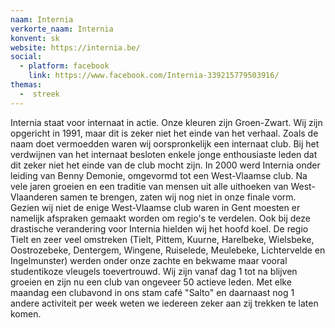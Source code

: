 ```yaml
---
naam: Internia
verkorte_naam: Internia
konvent: sk
website: https://internia.be/
social: 
  - platform: facebook
    link: https://www.facebook.com/Internia-339215779503916/
themas:
  -  streek
---
```

Internia staat voor internaat in actie. Onze kleuren zijn Groen-Zwart. Wij zijn opgericht in 1991, maar dit is zeker niet het einde van het verhaal. Zoals de naam doet vermoedden waren wij oorspronkelijk een internaat club. Bij het verdwijnen van het internaat besloten enkele jonge enthousiaste leden dat dit zeker niet het einde van de club mocht zijn. In 2000 werd Internia onder leiding van Benny Demonie, omgevormd tot een West-Vlaamse club. Na vele jaren groeien en een traditie van mensen uit alle uithoeken van West-Vlaanderen samen te brengen, zaten wij nog niet in onze finale vorm. Gezien wij niet de enige West-Vlaamse club waren in Gent moesten er namelijk afspraken gemaakt worden om regio's te verdelen. Ook bij deze drastische verandering voor Internia hielden wij het hoofd koel. De regio Tielt en zeer veel omstreken (Tielt, Pittem, Kuurne, Harelbeke, Wielsbeke, Oostrozebeke, Dentergem, Wingene, Ruiselede, Meulebeke, Lichtervelde en Ingelmunster) werden onder onze zachte en bekwame maar vooral studentikoze vleugels toevertrouwd. Wij zijn vanaf dag 1 tot na blijven groeien en zijn nu een club van ongeveer 50 actieve leden. Met elke maandag een clubavond in ons stam café "Salto" en daarnaast nog 1 andere activiteit per week weten we iedereen zeker aan zij trekken te laten komen.

